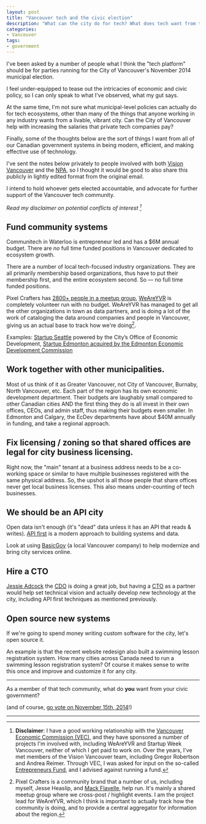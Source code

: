 ```yaml
---
layout: post
title: "Vancouver tech and the civic election"
description: "What can the city do for tech? What does tech want from the city?"
categories:
- Vancouver
tags:
- government
---
```

I've been asked by a number of people what I think the "tech platform" should be for parties running for the City of Vancouver's November 2014 municipal election.

I feel under-equipped to tease out the intricacies of economic and civic policy, so I can only speak to what I've observed, what my gut says.

At the same time, I'm not sure what municipal-level policies can actually do for tech ecosystems, other than many of the things that anyone working in any industry wants from a livable, vibrant city. Can the City of Vancouver help with increasing the salaries that private tech companies pay?

Finally, some of the thoughts below are the sort of things I want from all of our Canadian government systems in being modern, efficient, and making effective use of technology.

I've sent the notes below privately to people involved with both [Vision Vancouver](http://www.votevision.ca) and the [NPA](http://www.npavancouver2014.ca), so I thought it would be good to also share this publicly in lightly edited format from the original email.

I intend to hold whoever gets elected accountable, and advocate for further support of the Vancouver tech community.

_Read my disclaimer on potential conflicts of interest [^1]_

## Fund community systems

Communitech in Waterloo is entrepreneur led and has a $6M annual budget. There are _no_ full time funded positions in Vancouver dedicated to ecosystem growth.

There are a number of local tech-focused industry organizations. They are all primarily membership based organizations, thus have to put their membership first, and the entire ecosystem second. So — no full time funded positions.

Pixel Crafters has [2800+ people in a meetup group](http://meetups.pixelcrafters.ca), [WeAreYVR](http://www.weareyvr.ca) is completely volunteer run with no budget. WeAreYVR has managed to get all the other organizations in town as data partners, and is doing a lot of the work of cataloging the data around companies and people in Vancouver, giving us an actual base to track how we're doing[^2].

Examples: [Startup Seattle](http://startupseattle.com/about/) powered by the City’s Office of Economic Development, [Startup Edmonton acquired by the Edmonton Economic Development Commission](https://medium.com/@kenbautista/the-next-five-years-b1176c7256a8)

## Work together with other municipalities.

Most of us think of it as Greater Vancouver, not City of Vancouver, Burnaby, North Vancouver, etc. Each part of the region has its own economic development department. Their budgets are laughably small compared to other Canadian cities AND the first thing they do is all invest in their own offices, CEOs, and admin staff, thus making their budgets even smaller. In Edmonton and Calgary, the EcDev departments have about $40M annually in funding, and take a regional approach.

## Fix licensing / zoning so that shared offices are legal for city business licensing.

Right now, the "main" tenant at a business address needs to be a co-working space or similar to have multiple businesses registered with the same physical address. So, the upshot is all those people that share offices never get local business licenses. This also means under-counting of tech businesses.

## We should be an API city

Open data isn't enough (it's "dead" data unless it has an API that reads & writes). [API first](http://www.api-first.com) is a modern approach to building systems and data.

Look at using [BasicGov](http://basicgov.com) (a local Vancouver company) to help modernize and bring city services online.

## Hire a CTO

[Jessie Adcock](https://twitter.com/vancouvercdo) the <acronym title="Chief Digital Officer" style="text-decoration: underline;">CDO</acronym> is doing a great job, but having a <acronym title="Chief Technical Officer" style="text-decoration: underline;">CTO</acronym> as a partner would help set technical vision and actually develop new technology at the city, including API first techniques as mentioned previously.

## Open source new systems

If we're going to spend money writing custom software for the city, let's open source it.

An example is that the recent website redesign also built a swimming lesson registration system. How many cities across Canada need to run a swimming lesson registration system? Of course it makes sense to write this once and improve and customize it for any city.

---

As a member of that tech community, what do **you** want from your civic government?

(and of course, [go vote on November 15th, 2014](http://vancouver.ca/your-government/2014-municipal-election.aspx)!)

---

[^1]: **Disclaimer**: I have a good working relationship with the [Vancouver Economic Commission (VEC)](http://www.vancouvereconomic.com), and they have sponsored a number of projects I'm involved with, including WeAreYVR and Startup Week Vancouver, neither of which I get paid to work on.  Over the years, I've met members of the Vision Vancouver team, including Gregor Robertson and Andrea Reimer. Through VEC, I was asked for input on the so-called [Entrepreneurs Fund](http://www.mayorofvancouver.ca/entrepreneurfund), and I advised against running a fund.

[^2]: Pixel Crafters is a community brand that a number of us, including myself, Jesse Heaslip, and [Mack Flavelle](https://twitter.com/mackflavelle), help run. It's mainly a shared meetup group where we cross-post / highlight events. I am the project lead for WeAreYVR, which I think is important to actually track how the community is doing, and to provide a central aggregator for information about the region.